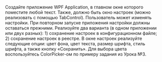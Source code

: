 Создайте приложение WPF Application, в главном окне которого поместите любой текст. Также, должно быть окно настроек (можно реализовать с помощью TabControl). Пользователь может изменять настройки. При повторном запуске приложения настройки должны оставаться прежними. Реализуйте два варианта (в одном приложении или двух разных): 1) сохранение настроек в конфигурационном файле; 2) сохранение настроек в реестре.  В окне настроек реализуйте следующие опции: цвет фона, цвет текста, размер шрифта, стиль шрифта, а также кнопку «Сохранить». Для выбора цвета воспользуйтесь ColorPicker-ом по примеру задания из Урока №3. 

